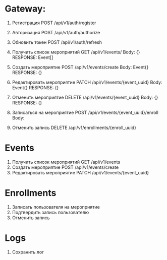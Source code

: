# Gateway:
1) Регистрация
POST /api/v1/auth/register
2) Авторизация
POST /api/v1/auth/authorize
3) Обновить токен
POST /api/v1/auth/refresh

3) Получить список мероприятий
GET /api/v1/events/
Body: {}
RESPONSE: Event[]

4) Создать мероприятие
POST /api/v1/events/create
Body: Event{}
RESPONSE: {}

5) Редактировать мероприятие
PATCH /api/v1/events/{event_uuid} 
Body: Event{}
RESPONSE: {}

6) Отменить мероприятие
DELETE /api/v1/events/{event_uuid} 
Body: {}
RESPONSE: {}

7) Записаться на мероприятие
POST /api/v1/events/{event_uuid}/enroll
Body: 
8) Отменить запись
DELETE /api/v1/enrollments/{enroll_uuid}

# Events
1) Получить список мероприятий
GET /api/v1/events
2) Создать мероприятие
POST /api/v1/events/create
3) Редактировать мероприятие
PATCH /api/v1/events/{event_uuid}

# Enrollments
1) Записать пользователя на мероприятие
2) Подтвердить запись пользователю
3) Отменить запись

# Logs
1) Сохранить лог
